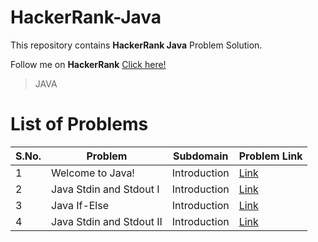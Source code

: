 # HackerRank-Java
This repository contains **HackerRank Java** Problem Solution.

Follow me on **HackerRank** [Click here!](https://www.hackerrank.com/arwazkhan189)

> JAVA  <!--<code><img align="center" height='100' src='' alt="Java"/></code>-->

# List of Problems

| S.No. |         Problem              | Subdomain    | Problem Link|
|-------| ---------------------------- | ------------ | ----------- |
| 1 | Welcome to Java! | Introduction | [Link](https://www.hackerrank.com/challenges/welcome-to-java/problem) |
| 2 |  Java Stdin and Stdout I | Introduction | [Link](https://www.hackerrank.com/challenges/java-stdin-and-stdout-1) |
| 3 | Java If-Else | Introduction | [Link](https://www.hackerrank.com/challenges/java-if-else/problem) |
| 4 | Java Stdin and Stdout II | Introduction | [Link](https://www.hackerrank.com/challenges/java-stdin-stdout/problem) |
